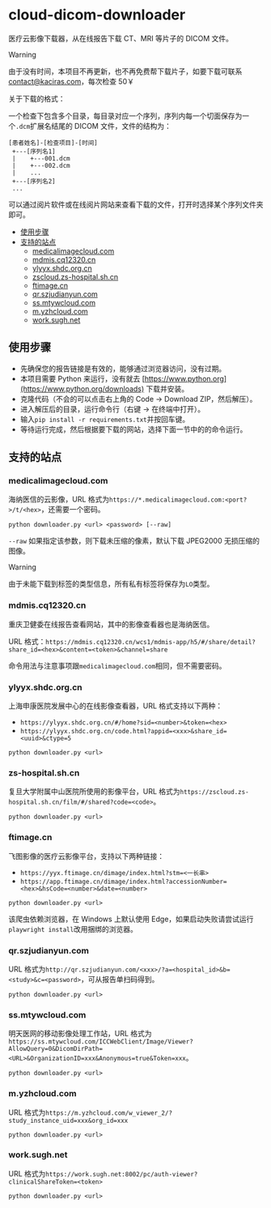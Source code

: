 # cloud-dicom-downloader

医疗云影像下载器，从在线报告下载 CT、MRI 等片子的 DICOM 文件。

> [!WARNING]
> 
> 由于没有时间，本项目不再更新，也不再免费帮下载片子，如要下载可联系 [contact@kaciras.com](mailto:contact@kaciras.com)，每次检查 50￥

关于下载的格式：

一个检查下包含多个目录，每目录对应一个序列，序列内每一个切面保存为一个`.dcm`扩展名结尾的 DICOM 文件，文件的结构为：
```text
[患者姓名]-[检查项目]-[时间]
 +---[序列名1]
 |    +---001.dcm
 |    +---002.dcm
 |    ...
 +---[序列名2]
 ...
```
可以通过阅片软件或在线阅片网站来查看下载的文件，打开时选择某个序列文件夹即可。

* [使用步骤](#使用步骤)
* [支持的站点](#支持的站点)
  * [medicalimagecloud.com](#medicalimagecloudcom)
  * [mdmis.cq12320.cn](#mdmiscq12320cn)
  * [ylyyx.shdc.org.cn](#ylyyxshdcorgcn)
  * [zscloud.zs-hospital.sh.cn](#zs-hospitalshcn)
  * [ftimage.cn](#ftimagecn)
  * [qr.szjudianyun.com](#qrszjudianyuncom)
  * [ss.mtywcloud.com](#ssmtywcloudcom)
  * [m.yzhcloud.com](#myzhcloudcom)
  * [work.sugh.net](#worksughnet)

## 使用步骤

- 先确保您的报告链接是有效的，能够通过浏览器访问，没有过期。
- 本项目需要 Python 来运行，没有就去 [https://www.python.org](https://www.python.org/downloads) 下载并安装。
- 克隆代码（不会的可以点击右上角的 Code -> Download ZIP，然后解压）。
- 进入解压后的目录，运行命令行（右键 -> 在终端中打开）。
- 输入`pip install -r requirements.txt`并按回车键。
- 等待运行完成，然后根据要下载的网站，选择下面一节中的的命令运行。

## 支持的站点

### medicalimagecloud.com

海纳医信的云影像，URL 格式为`https://*.medicalimagecloud.com:<port?>/t/<hex>`，还需要一个密码。

```
python downloader.py <url> <password> [--raw]
```

`--raw` 如果指定该参数，则下载未压缩的像素，默认下载 JPEG2000 无损压缩的图像。

> [!WARNING]
> 由于未能下载到标签的类型信息，所有私有标签将保存为`LO`类型。

### mdmis.cq12320.cn

重庆卫健委在线报告查看网站，其中的影像查看器也是海纳医信。

URL 格式：`https://mdmis.cq12320.cn/wcs1/mdmis-app/h5/#/share/detail?share_id=<hex>&content=<token>&channel=share`

命令用法与注意事项跟`medicalimagecloud.com`相同，但不需要密码。

### ylyyx.shdc.org.cn

上海申康医院发展中心的在线影像查看器，URL 格式支持以下两种：

- `https://ylyyx.shdc.org.cn/#/home?sid=<number>&token=<hex>`
- `https://ylyyx.shdc.org.cn/code.html?appid=<xxx>&share_id=<uuid>&ctype=5`

```
python downloader.py <url>
```

### zs-hospital.sh.cn

复旦大学附属中山医院所使用的影像平台，URL 格式为`https://zscloud.zs-hospital.sh.cn/film/#/shared?code=<code>`。

```
python downloader.py <url>
```

### ftimage.cn

飞图影像的医疗云影像平台，支持以下两种链接：

- `https://yyx.ftimage.cn/dimage/index.html?stm=<一长串>`
- `https://app.ftimage.cn/dimage/index.html?accessionNumber=<hex>&hsCode=<number>&date=<number>`

```
python downloader.py <url>
```

该爬虫依赖浏览器，在 Windows 上默认使用 Edge，如果启动失败请尝试运行`playwright install`改用捆绑的浏览器。

### qr.szjudianyun.com

URL 格式为`http://qr.szjudianyun.com/<xxx>/?a=<hospital_id>&b=<study>&c=<password>`，可从报告单扫码得到。

```
python downloader.py <url>
```

### ss.mtywcloud.com

明天医网的移动影像处理工作站，URL 格式为`https://ss.mtywcloud.com/ICCWebClient/Image/Viewer?AllowQuery=0&DicomDirPath=<URL>&OrganizationID=xxx&Anonymous=true&Token=xxx`。

```
python downloader.py <url>
```

### m.yzhcloud.com

URL 格式为`https://m.yzhcloud.com/w_viewer_2/?study_instance_uid=xxx&org_id=xxx`

```
python downloader.py <url>
```

### work.sugh.net

URL 格式为`https://work.sugh.net:8002/pc/auth-viewer?clinicalShareToken=<token>`

```
python downloader.py <url>
```
